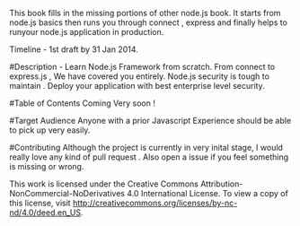 
This book fills in the missing portions of other node.js book.
It starts from node.js basics then runs you through connect , express and finally helps to runyour node.js application in production.

Timeline - 1st draft by 31 Jan 2014.


#Description -
Learn Node.js Framework from scratch. From connect to express.js , We have covered you entirely. 
Node.js security is tough to maintain . Deploy your application with best enterprise level security.

#Table of Contents
Coming Very soon !


#Target Audience
Anyone with a prior Javascript Experience should be able to pick up very easily.

#Contributing 
Although the project is currently in very inital stage, I would really love any kind of pull request . Also open a issue if you feel something is missing or wrong. 

This work is licensed under the Creative Commons Attribution-NonCommercial-NoDerivatives 4.0 International License. To view a copy of this license, visit http://creativecommons.org/licenses/by-nc-nd/4.0/deed.en_US.
